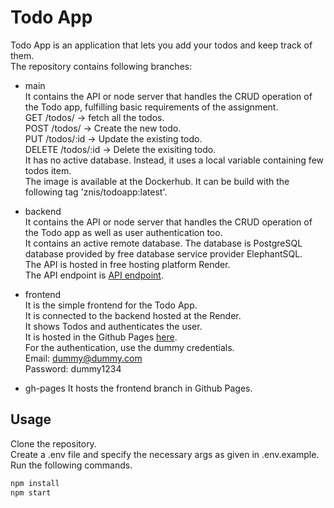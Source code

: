 # Todo App

Todo App is an application that lets you add your todos and keep track of them.  
The repository contains following branches:  
- main  
It contains the API or node server that handles the CRUD operation of the Todo app, fulfilling basic requirements of the assignment.    
GET /todos/ -> fetch all the todos.  
POST /todos/ -> Create the new todo.  
PUT /todos/:id -> Update the existing todo.  
DELETE /todos/:id -> Delete the exisiting todo.  
It has no active database. Instead, it uses a local variable containing few todos item.  
The image is available at the Dockerhub. It can be build with the following tag 'znis/todoapp:latest'.    

- backend  
It contains the API or node server that handles the CRUD operation of the Todo app as well as user authentication too.  
It contains an active remote database. The database is PostgreSQL database provided by free database service provider ElephantSQL.  
The API is hosted in free hosting platform Render.  
The API endpoint is
[API endpoint](https://lf-se-fellowship-node-assignment-todos.onrender.com).

- frontend  
It is the simple frontend for the Todo App.  
It is connected to the backend hosted at the Render.  
It shows Todos and authenticates the user.  
It is hosted in the Github Pages [here](https://znis.github.io/LF-SE-Fellowship-Node-Assignment-Todos-App/).  
For the authentication, use the dummy credentials.  
Email: dummy@dummy.com   
Password: dummy1234


- gh-pages
It hosts the frontend branch in Github Pages.


## Usage
Clone the repository.  
Create a .env file and specify the necessary args as given in .env.example.  
Run the following commands.
```bash
npm install
npm start
```

